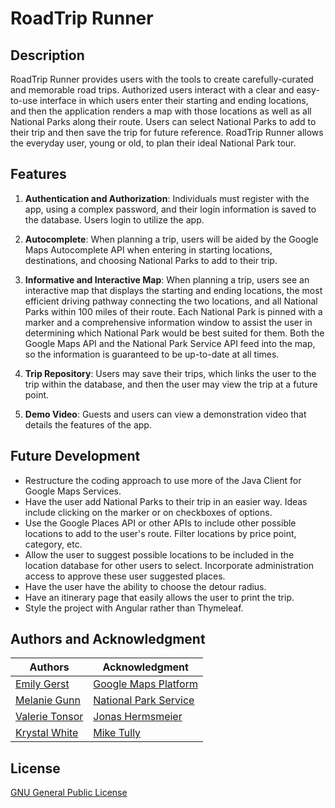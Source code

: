 # RoadTrip Runner

## Description
RoadTrip Runner provides users with the tools to create carefully-curated and memorable road trips. Authorized users interact with a clear and easy-to-use interface in which users enter their starting and ending locations, and then the application renders a map with those locations as well as all National Parks along their route. Users can select National Parks to add to their trip and then save the trip for future reference. RoadTrip Runner allows the everyday user, young or old, to plan their ideal National Park tour.

## Features
1. **Authentication and Authorization**: 
Individuals must register with the app, using a complex password, and their login information is saved to the database. Users login to utilize the app. <br>


2. **Autocomplete**: When planning a trip, users will be aided by the Google Maps Autocomplete API when entering in starting locations, destinations, and choosing National Parks to add to their trip.    


3. **Informative and Interactive Map**: When planning a trip, users see an interactive map that displays the starting and ending locations, the most efficient driving pathway connecting the two locations, and all National Parks within 100 miles of their route. Each National Park is pinned with a marker and a comprehensive information window to assist the user in determining which National Park would be best suited for them. Both the Google Maps API and the National Park Service API feed into the map, so the information is guaranteed to be up-to-date at all times. 


4. **Trip Repository**: Users may save their trips, which links the user to the trip within the database, and then the user may view the trip at a future point.


5. **Demo Video**: Guests and users can view a demonstration video that details the features of the app.


## Future Development
* Restructure the coding approach to use more of the Java Client for Google Maps Services.
* Have the user add National Parks to their trip in an easier way. Ideas include clicking on the marker or on checkboxes of options.
* Use the Google Places API or other APIs to include other possible locations to add to the user's route. Filter locations by price point, category, etc.
* Allow the user to suggest possible locations to be included in the location database for other users to select. Incorporate administration access to approve these user suggested places.
* Have the user have the ability to choose the detour radius.
* Have an itinerary page that easily allows the user to print the trip.
* Style the project with Angular rather than Thymeleaf.

## Authors and Acknowledgment
|Authors   |Acknowledgment   |
|---|---|
| [Emily Gerst](https://github.com/emmykg38) |  [Google Maps Platform](https://developers.google.com/maps) |
| [Melanie Gunn](https://github.com/mgunnhawkins) |  [National Park Service](https://www.nps.gov/subjects/developer/api-documentation.htm) |
| [Valerie Tonsor](https://github.com/valerietonsor/valerietonsor) |  [Jonas Hermsmeier](https://github.com/jhermsmeier/node-google-polyline/blob/master/lib/decode.js) |
| [Krystal White](https://github.com/krystalwhite)  | [Mike Tully](https://github.com/miketully426/)  |


## License
[GNU General Public License](https://choosealicense.com/licenses/gpl-3.0/)